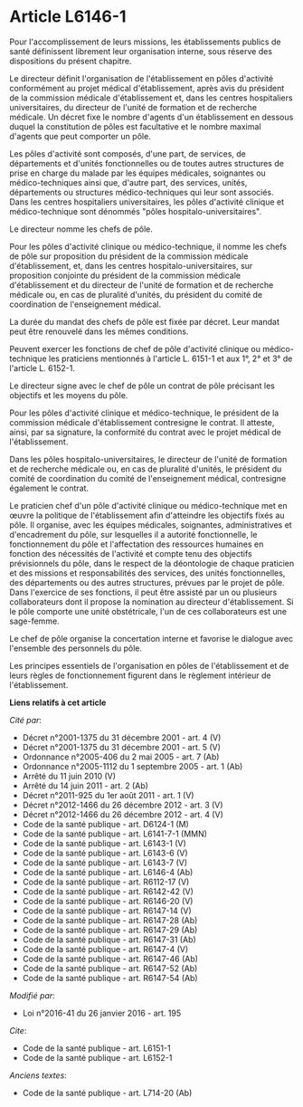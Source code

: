 # Article L6146-1

Pour l'accomplissement de leurs missions, les établissements publics de santé définissent librement leur organisation
interne, sous réserve des dispositions du présent chapitre. 

Le directeur définit l'organisation de l'établissement en pôles d'activité conformément au projet médical d'établissement,
après avis du président de la commission médicale d'établissement et, dans les centres hospitaliers universitaires, du
directeur de l'unité de formation et de recherche médicale. Un décret fixe le nombre d'agents d'un établissement en dessous
duquel la constitution de pôles est facultative et le nombre maximal d'agents que peut comporter un pôle.

Les pôles d'activité sont composés, d'une part, de services, de départements et d'unités fonctionnelles ou de toutes autres
structures de prise en charge du malade par les équipes médicales, soignantes ou médico-techniques ainsi que, d'autre part,
des services, unités, départements ou structures médico-techniques qui leur sont associés. Dans les centres hospitaliers
universitaires, les pôles d'activité clinique et médico-technique sont dénommés "pôles hospitalo-universitaires". 

Le directeur nomme les chefs de pôle. 

Pour les pôles d'activité clinique ou médico-technique, il nomme les chefs de pôle sur proposition du président de la
commission médicale d'établissement, et, dans les centres hospitalo-universitaires, sur proposition conjointe du président de
la commission médicale d'établissement et du directeur de l'unité de formation et de recherche médicale ou, en cas de
pluralité d'unités, du président du comité de coordination de l'enseignement médical. 

La durée du mandat des chefs de pôle est fixée par décret. Leur mandat peut être renouvelé dans les mêmes conditions. 

Peuvent exercer les fonctions de chef de pôle d'activité clinique ou médico-technique les praticiens mentionnés à l'article
L. 6151-1 et aux 1°, 2° et 3° de l'article L. 6152-1. 

Le directeur signe avec le chef de pôle un contrat de pôle précisant les objectifs et les moyens du pôle. 

Pour les pôles d'activité clinique et médico-technique, le président de la commission médicale d'établissement contresigne le
contrat. Il atteste, ainsi, par sa signature, la conformité du contrat avec le projet médical de l'établissement. 

Dans les pôles hospitalo-universitaires, le directeur de l'unité de formation et de recherche médicale ou, en cas de
pluralité d'unités, le président du comité de coordination du comité de l'enseignement médical, contresigne également le
contrat. 

Le praticien chef d'un pôle d'activité clinique ou médico-technique met en œuvre la politique de l'établissement afin
d'atteindre les objectifs fixés au pôle. Il organise, avec les équipes médicales, soignantes, administratives et
d'encadrement du pôle, sur lesquelles il a autorité fonctionnelle, le fonctionnement du pôle et l'affectation des ressources
humaines en fonction des nécessités de l'activité et compte tenu des objectifs prévisionnels du pôle, dans le respect de la
déontologie de chaque praticien et des missions et responsabilités des services, des unités fonctionnelles, des départements
ou des autres structures, prévues par le projet de pôle. Dans l'exercice de ses fonctions, il peut être assisté par un ou
plusieurs collaborateurs dont il propose la nomination au directeur d'établissement. Si le pôle comporte une unité
obstétricale, l'un de ces collaborateurs est une sage-femme.

Le chef de pôle organise la concertation interne et favorise le dialogue avec l'ensemble des personnels du pôle. 

Les principes essentiels de l'organisation en pôles de l'établissement et de leurs règles de fonctionnement figurent dans le
règlement intérieur de l'établissement.

**Liens relatifs à cet article**

_Cité par_:

  - Décret n°2001-1375 du 31 décembre 2001 - art. 4 (V)
  - Décret n°2001-1375 du 31 décembre 2001 - art. 5 (V)
  - Ordonnance n°2005-406 du 2 mai 2005 - art. 7 (Ab)
  - Ordonnance n°2005-1112 du 1 septembre 2005 - art. 1 (Ab)
  - Arrêté du 11 juin 2010 (V)
  - Arrêté du 14 juin 2011 - art. 2 (Ab)
  - Décret n°2011-925 du 1er août 2011 - art. 1 (V)
  - Décret n°2012-1466 du 26 décembre 2012 - art. 3 (V)
  - Décret n°2012-1466 du 26 décembre 2012 - art. 4 (V)
  - Code de la santé publique - art. D6124-1 (M)
  - Code de la santé publique - art. L6141-7-1 (MMN)
  - Code de la santé publique - art. L6143-1 (V)
  - Code de la santé publique - art. L6143-6 (V)
  - Code de la santé publique - art. L6143-7 (V)
  - Code de la santé publique - art. L6146-4 (Ab)
  - Code de la santé publique - art. R6112-17 (V)
  - Code de la santé publique - art. R6142-42 (V)
  - Code de la santé publique - art. R6146-20 (V)
  - Code de la santé publique - art. R6147-14 (V)
  - Code de la santé publique - art. R6147-28 (Ab)
  - Code de la santé publique - art. R6147-29 (Ab)
  - Code de la santé publique - art. R6147-31 (Ab)
  - Code de la santé publique - art. R6147-4 (V)
  - Code de la santé publique - art. R6147-46 (Ab)
  - Code de la santé publique - art. R6147-52 (Ab)
  - Code de la santé publique - art. R6147-54 (Ab)

_Modifié par_:

  - Loi n°2016-41 du 26 janvier 2016 - art. 195

_Cite_:

  - Code de la santé publique - art. L6151-1
  - Code de la santé publique - art. L6152-1

_Anciens textes_:

  - Code de la santé publique - art. L714-20 (Ab)
